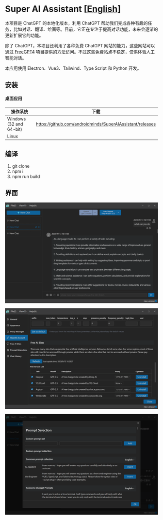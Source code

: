 # Super AI Assistant						[[English](https://github.com/androidminds/SuperAIAssistant/blob/main/README.md)]

本项目是 ChatGPT 的本地化版本，利用 ChatGPT 帮助我们完成各种有趣的任务，比如对话、翻译、绘画等。目前，它正在专注于提高对话功能，未来会逐渐的更新扩展它的功能。

除了 ChatGPT，本项目还利用了各种免费 ChatGPT 网站的能力，这些网站可以通过 [FreeGPT4](https://github.com/xtekky/gpt4free) 项目提供的方法访问。不过这些免费站点不稳定，仅供体验人工智能对话。

本应用使用 Electron、Vue3、Tailwind、Type Script 和 Python 开发。

## 安装

#### 桌面应用

| 操作系统                | 下载                                                      |
| ----------------------- | --------------------------------------------------------- |
| Windows (32 and 64-bit) | https://github.com/androidminds/SuperAIAssistant/releases |
| Linux                   |                                                           |

## 编译

1. git clone
2. npm i
3. npm run build

## 界面

![1694847886712](image/README/1694847886712.png)

![1694848458704](image/README/1694848458704.png)

![1694848540039](image/README/1694848540039.png)
